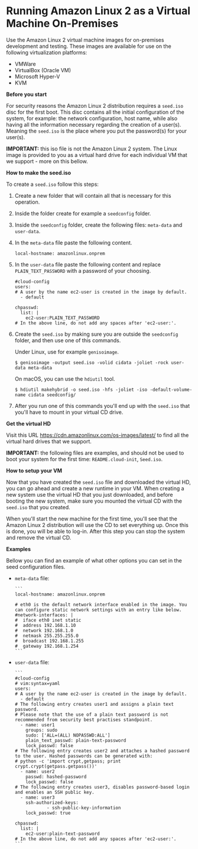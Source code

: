 # Running Amazon Linux 2 as a Virtual Machine On\-Premises<a name="amazon-linux-2-virtual-machine"></a>

Use the Amazon Linux 2 virtual machine images for on\-premises development and testing\. These images are available for use on the following virtualization platforms:
+ VMWare
+ VirtualBox (Oracle VM)
+ Microsoft Hyper\-V
+ KVM

**Before you start**

For security reasons the Amazon Linux 2 distribution requires a `seed.iso` disc for the first boot. This disc contains all the initial configuration of the system, for example: the network configuration, host name, while also having all the information necessary regarding the creation of a user(s). Meaning the `seed.iso` is the place where you put the password(s) for your user(s).

**IMPORTANT:** this iso file is not the Amazon Linux 2 system\. The Linux image is provided to you as a virtual hard drive for each individual VM that we support - more on this bellow\.

**How to make the seed.iso**

To create a `seed.iso` follow this steps:

1. Create a new folder that will contain all that is necessary for this operation\.
1. Inside the folder create for example a `seedconfig` folder\.
1. Inside the `seedconfig` folder, create the following files: `meta-data` and `user-data`\.
1. In the `meta-data` file paste the following content\.

      ```
      local-hostname: amazonlinux.onprem
      ```

1. In the `user-data` file paste the following content and replace `PLAIN_TEXT_PASSWORD` with a password of your choosing\.

      ```
      #cloud-config
      users:
      # A user by the name ec2-user is created in the image by default.
        - default

      chpasswd:
        list: |
          ec2-user:PLAIN_TEXT_PASSWORD
      # In the above line, do not add any spaces after 'ec2-user:'.
      ```

1. Create the `seed.iso` by making sure you are outside the `seedconfig` folder, and then use one of this commands\.

      Under Linux, use for example `genisoimage`.

      ```
      $ genisoimage -output seed.iso -volid cidata -joliet -rock user-data meta-data
      ```

      On macOS, you can use the `hdiutil` tool\.

      ```
      $ hdiutil makehybrid -o seed.iso -hfs -joliet -iso -default-volume-name cidata seedconfig/
      ```

1.  After you run one of this commands you'll end up with the `seed.iso` that you'll have to mount in your virtual CD drive\.

**Get the virtual HD**

Visit this URL [https://cdn\.amazonlinux\.com/os\-images/latest/](https://cdn.amazonlinux.com/os-images/latest/) to find all the virtual hard drives that we support\.

**IMPORTANT:** the following files are examples, and should not be used to boot your system for the first time: `README.cloud-init`, `Seed.iso`\.

**How to setup your VM**

Now that you have created the `seed.iso` file and downloaded the virtual HD, you can go ahead and create a new runtime in your VM\. When creating a new system use the virtual HD that you just downloaded, and before booting the new system, make sure you mounted the virtual CD with the `seed.iso` that you created\. 

When you'll start the new machine for the first time, you'll see that the Amazon Linux 2 distribution will use the CD to set everything up. Once this is done, you will be able to log-in. After this step you can stop the system and remove the virtual CD.

**Examples**

Bellow you can find an example of what other options you can set in the seed configuration files\.

+ `meta-data` file:

      ```
      local-hostname: amazonlinux.onprem

      # eth0 is the default network interface enabled in the image. You can configure static network settings with an entry like below.
      #network-interfaces: |
      #  iface eth0 inet static
      #  address 192.168.1.10
      #  network 192.168.1.0
      #  netmask 255.255.255.0
      #  broadcast 192.168.1.255
      #  gateway 192.168.1.254
      ```

+ `user-data` file:

      ```
      #cloud-config
      # vim:syntax=yaml
      users:
      # A user by the name ec2-user is created in the image by default.
        - default
      # The following entry creates user1 and assigns a plain text password.
      # Please note that the use of a plain text password is not recommended from security best practises standpoint.
        - name: user1
          groups: sudo
          sudo: ['ALL=(ALL) NOPASSWD:ALL']
          plain_text_passwd: plain-text-password
          lock_passwd: false
      # The following entry creates user2 and attaches a hashed password to the user. Hashed passwords can be generated with:
      # python -c 'import crypt,getpass; print crypt.crypt(getpass.getpass())'
        - name: user2
          passwd: hashed-password
          lock_passwd: false
      # The following entry creates user3, disables password-based login and enables an SSH public key.
        - name: user3
          ssh-authorized-keys:
                  - ssh-public-key-information
          lock_passwd: true

      chpasswd:
        list: |
          ec2-user:plain-text-password
      # In the above line, do not add any spaces after 'ec2-user:'.
      ```
